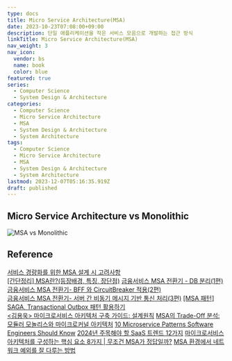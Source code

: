 ```yaml
---
type: docs
title: Micro Service Architecture(MSA)
date: 2023-10-23T07:08:00+09:00
description: 단일 애플리케이션을 작은 서비스 모음으로 개발하는 접근 방식
linkTitle: Micro Service Architecture(MSA)
nav_weight: 3
nav_icon:
  vendor: bs
  name: book
  color: blue
featured: true
series:
  - Computer Science
  - System Design & Architecture
categories:
  - Computer Science
  - Micro Service Architecture
  - MSA
  - System Design & Architecture
  - System Architecture
tags:
  - Computer Science
  - Micro Service Architecture
  - MSA
  - System Design & Architecture
  - System Architecture
lastmod: 2023-12-07T05:16:35.919Z
draft: published
---
```


## Micro Service Architecture vs Monolithic

![MSA vs Monolithic](/computer-science/msa-monolithic.png#center "https://www.linkedin.com/posts/saadkhalid1987_architecture-monolithic-microservices-activity-7046390481009668096-nE_f?trk=public_profile")

## Reference

[서비스 경량화를 위한 MSA 설계 시 고려사항](https://www.samsungsds.com/kr/insights/1239180_4627.html)  
[[간단정리] MSA란?(등장배경, 특징, 장단점)](https://hahahoho5915.tistory.com/71)
[금융서비스 MSA 전환기 - DB 분리(1편)](https://medium.com/finda-tech/%EA%B8%88%EC%9C%B5%EC%84%9C%EB%B9%84%EC%8A%A4-msa-%EC%A0%84%ED%99%98%EA%B8%B0-db-%EB%B6%80-1%ED%8E%B8-63d09e7ebe0e)  
[금융서비스 MSA 전환기- BFF 와 CircuitBreaker 적용(2편)](https://medium.com/finda-tech/%EA%B8%88%EC%9C%B5%EC%84%9C%EB%B9%84%EC%8A%A4-msa-%EC%A0%84%ED%99%98%EA%B8%B0-bff-%EC%99%80-circuitbreaker-%EC%A0%81%EC%9A%A9-2%ED%8E%B8-c409e5fb28c9)  
[금융서비스 MSA 전환기- 서버 간 비동기 메시지 기반 통신 처리(3편)](https://medium.com/finda-tech/%EA%B8%88%EC%9C%B5%EC%84%9C%EB%B9%84%EC%8A%A4-msa-%EC%A0%84%ED%99%98%EA%B8%B0-%EC%84%9C%EB%B2%84-%EA%B0%84-%EB%B9%84%EB%8F%99%EA%B8%B0-%EB%A9%94%EC%8B%9C%EC%A7%80-%EA%B8%B0%EB%B0%98-%ED%86%B5%EC%8B%A0-%EC%B2%98%EB%A6%AC-3%ED%8E%B8-c0785860a3d5)
[[MSA 패턴] SAGA, Transactional Outbox 패턴 활용하기](https://devocean.sk.com/blog/techBoardDetail.do?ID=165445&boardType=techBlog)  
[<김용욱> 마이크로서비스 아키텍처 구축 가이드: 설계원칙](https://americanopeople.tistory.com/445)
[MSA의 Trade-Off 분석: 모듈러 모놀리스와 마이크로커널 아키텍처](https://devocean.sk.com/blog/techBoardDetail.do?ID=165488&boardType=techBlog&searchData=&id=&vcode=&vcodeList=)
[10 Microservice Patterns Software Engineers Should Know](https://medium.com/cloud-native-daily/10-microservice-patterns-software-engineer-should-know-c143443a4f2a)
[2024년 주목해야 할 SaaS 트렌드 12가지](https://yozm.wishket.com/magazine/detail/2352/)
[마이크로서비스 아키텍처를 구성하는 핵심 요소 8가지 | 무조건 MSA가 정답일까?](https://dataportal.kr/81)
[MSA 환경에서 네트워크 예외를 잘 다루는 방법](https://tech.kakaopay.com/post/msa-transaction/)
